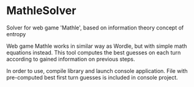 # MathleSolver
Solver for web game 'Mathle', based on information theory concept of entropy

Web game Mathle works in similar way as Wordle, but with simple math equations instead.
This tool computes the best guesses on each turn according to gained information on previous steps.

In order to use, compile library and launch console application. File with pre-computed best first turn guesses is included in console project.
